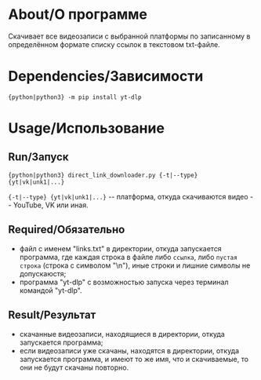 # About/О программе

Скачивает все видеозаписи с выбранной платформы по записанному в определённом формате списку ссылок в текстовом txt-файле.

# Dependencies/Зависимости

```
{python|python3} -m pip install yt-dlp
```

# Usage/Использование

## Run/Запуск

```
{python|python3} direct_link_downloader.py {-t|--type} {yt|vk|unk1|...}
```

`{-t|--type} {yt|vk|unk1|...}` -- платформа, откуда скачиваются видео -- YouTube, VK или иная.

## Required/Обязательно

- файл с именем "links.txt" в директории, откуда запускается программа, где каждая строка в файле либо `ссылка`, либо `пустая строка` (строка с символом "\n"), иные строки и лишние символы не допускаюстя;
- программа "yt-dlp" с возможностью запуска через терминал командой "yt-dlp".

## Result/Результат

- скачанные видеозаписи, находящиеся в директории, откуда запускается программа;
- если видеозаписи уже скачаны, находятся в директории, откуда запускается программа, и имеют то же имя, что и скачиваемые, то они не будут скачаны повторно.
